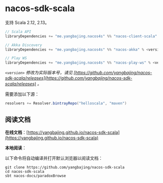 # nacos-sdk-scala

支持 Scala 2.12, 2.13。

```sbt
// Scala API
libraryDependencies += "me.yangbajing.nacos4s" %% "nacos-client-scala" % <version>

// Akka Discovery
libraryDependencies += "me.yangbajing.nacos4s" %% "nacos-akka" % <version>

// Play WS
libraryDependencies += "me.yangbajing.nacos4s" %% "nacos-play-ws" % <version>
```

*`<version>` 修改为实际版本号，请见 [https://github.com/yangbajing/nacos-sdk-scala/releases](https://github.com/yangbajing/nacos-sdk-scala/releases) 。*

需要添加以下源：

```sbt
resolvers += Resolver.bintrayRepo("helloscala", "maven")
```

## 阅读文档

**在线文档**：[https://yangbajing.github.io/nacos-sdk-scala](https://yangbajing.github.io/nacos-sdk-scala)

**本地阅读**：

以下命令将自动编译并打开默认浏览器以阅读文档：

```
git clone https://github.com/yangbajing/nacos-sdk-scala
cd nacos-sdk-scala
sbt nacos-docs/paradoxBrowse
```
